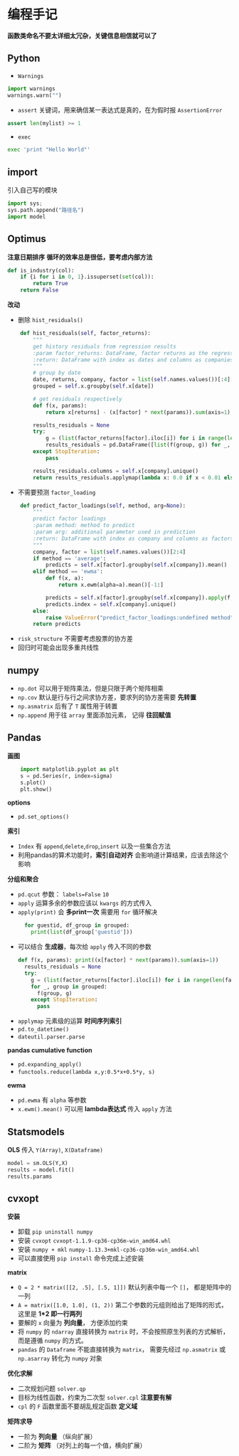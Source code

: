 # 编程手记
**函数类命名不要太详细太冗杂，关键信息相信就可以了**

## Python
+ `Warnings`
```py
import warnings
warnings.warn("")
```
+ `assert` 关键词，用来确信某一表达式是真的，在为假时报 `AssertionError`
```py
assert len(mylist) >= 1
```
+ `exec`
```py
exec 'print "Hello World"'
```

## import
引入自己写的模块
```py
import sys;  
sys.path.append("路径名")  
import model
```

## Optimus
**注意日期排序**
**循环的效率总是很低，要考虑内部方法**
```py
def is_industry(col):
    if {i for i in 0, 1}.issuperset(set(col)):
        return True
    return False
```

**改动**
+ 删除 `hist_residuals()`
```py
    def hist_residuals(self, factor_returns):
        """
        get history residuals from regression results
        :param factor_returns: DataFrame, factor returns as the regression results
        :return: DataFrame with index as dates and columns as companies
        """
        # group by date
        date, returns, company, factor = list(self.names.values())[:4]
        grouped = self.x.groupby(self.x[date])

        # get residuals respectively
        def f(x, params):
            return x[returns] - (x[factor] * next(params)).sum(axis=1)

        results_residuals = None
        try:
            g = (list(factor_returns[factor].iloc[i]) for i in range(len(factor_returns)))
            results_residuals = pd.DataFrame([list(f(group, g)) for _, group in grouped])
        except StopIteration:
            pass

        results_residuals.columns = self.x[company].unique()
        return results_residuals.applymap(lambda x: 0.0 if x < 0.01 else x)
```
+ 不需要预测 `factor_loading`
```py
    def predict_factor_loadings(self, method, arg=None):
        """
        predict factor loadings
        :param method: method to predict
        :param arg: additional parameter used in prediction
        :return: DataFrame with index as company and columns as factors
        """
        company, factor = list(self.names.values())[2:4]
        if method == 'average':
            predicts = self.x[factor].groupby(self.x[company]).mean()
        elif method == 'ewma':
            def f(x, a):
                return x.ewm(alpha=a).mean()[-1:]

            predicts = self.x[factor].groupby(self.x[company]).apply(f, a=arg)
            predicts.index = self.x[company].unique()
        else:
            raise ValueError("predict_factor_loadings:undefined method" + method)
        return predicts
```
+ `risk_structure` 不需要考虑股票的协方差
+ 回归时可能会出现多重共线性

## numpy
+ `np.dot` 可以用于矩阵乘法，但是只限于两个矩阵相乘
+ `np.cov` 默认是行与行之间求协方差，要求列的协方差需要 **先转置**
+ `np.asmatrix` 后有了 `T` 属性用于转置
+ `np.append` 用于往 `array` 里面添加元素， 记得 **往回赋值**

## Pandas
**画图**
```py
    import matplotlib.pyplot as plt
    s = pd.Series(r, index=sigma)
    s.plot()
    plt.show()
```

**options**
+ `pd.set_options()`

**索引**
+ `Index` 有 `append`,`delete`,`drop`,`insert` 以及一些集合方法
+ 利用pandas的算术功能时，**索引自动对齐** 会影响道计算结果，应该去除这个影响

**分组和聚合**
+ `pd.qcut` 参数： `labels=False` `10`
+ `apply` 运算多余的参数应该以 `kwargs` 的方式传入
+ `apply(print)` 会 **多print一次**
  需要用 `for` 循环解决
  ```py
    for guestid, df_group in grouped:
      print(list(df_group['guestid']))
  ```
+ 可以结合 **生成器**，每次给 `apply` 传入不同的参数
  ```py
  def f(x, params): print((x[factor] * next(params)).sum(axis=1))
    results_residuals = None
    try:
      g = (list(factor_returns[factor].iloc[i]) for i in range(len(factor_returns)))
      for _, group in grouped:
        f(group, g)
      except StopIteration:
        pass
  ```
+ `applymap` 元素级的运算
**时间序列索引**
+ `pd.to_datetime()`
+ `dateutil.parser.parse`

**pandas cumulative function**
+ `pd.expanding_apply()`
+ `functools.reduce(lambda x,y:0.5*x+0.5*y, s)`

**ewma**
+ `pd.ewma` 有 `alpha` 等参数
+ `x.ewm().mean()` 可以用 **lambda表达式** 传入 `apply` 方法

## Statsmodels
**OLS**
传入 `Y(Array)`, `X(Dataframe)`
```py
model = sm.OLS(Y,X)
results = model.fit()
results.params
```

## cvxopt
**安装**
+ 卸载 `pip uninstall numpy`
+ 安装 `cvxopt` `cvxopt-1.1.9-cp36-cp36m-win_amd64.whl`
+ 安装 `numpy + mkl` `numpy-1.13.3+mkl-cp36-cp36m-win_amd64.whl`
+ 可以直接使用 `pip install` 命令完成上述安装

**matrix**
+ `Q = 2 * matrix([[2, .5], [.5, 1]])`
  默认列表中每一个 `[]`， 都是矩阵中的一列
+ `A = matrix([1.0, 1.0], (1, 2))`
  第二个参数的元组则给出了矩阵的形式，这里是 **1*2 即一行两列**
+ 要解的 `x` 向量为 **列向量**， 方便添加约束
+ 将 `numpy` 的 `ndarray` 直接转换为 `matrix` 时，不会按照原生列表的方式解析，而是遵循 `numpy` 的方式。
+ `pandas` 的 `Dataframe` 不能直接转换为 `matrix`， 需要先经过 `np.asmatrix` 或 `np.asarray` 转化为 `numpy` 对象

**优化求解**
+ 二次规划问题 `solver.qp`
+ 目标为线性函数，约束为二次型 `solver.cpl` **注意要有解**
+ `cpl` 的 `F` 函数里面不要胡乱规定函数 **定义域**

**矩阵求导**
+ 一阶为 **列向量** （纵向扩展）
+ 二阶为 **矩阵** （对列上的每一个值，横向扩展）
